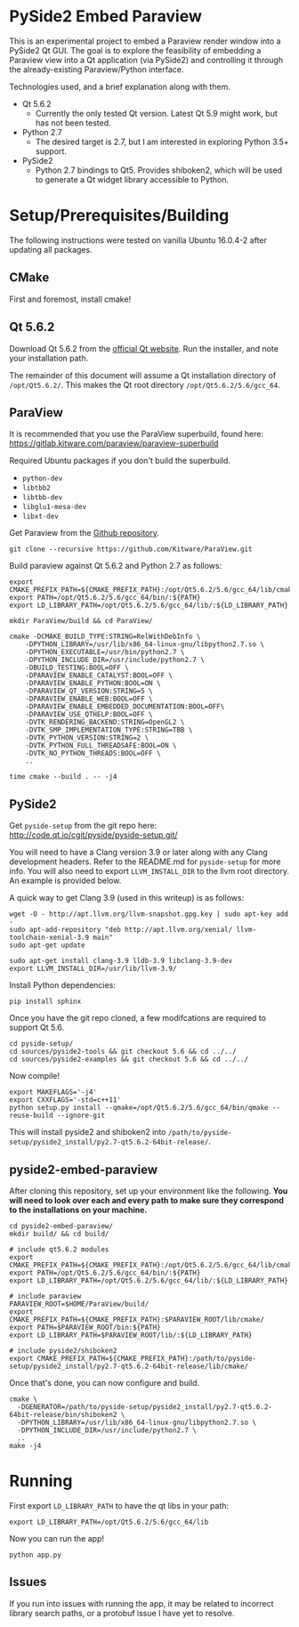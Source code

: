 # PySide2 Embed Paraview 

This is an experimental project to embed a Paraview render window into a PySide2
Qt GUI. The goal is to explore the feasibility of embedding a Paraview view into
a Qt application (via PySide2) and controlling it through the already-existing
Paraview/Python interface.

Technologies used, and a brief explanation along with them.

- Qt 5.6.2
  - Currently the only tested Qt version. Latest Qt 5.9 might work, but has not
    been tested.
- Python 2.7
  - The desired target is 2.7, but I am interested in exploring Python 3.5+
    support.
- PySide2
  - Python 2.7 bindings to Qt5. Provides shiboken2, which will be used to
    generate a Qt widget library accessible to Python.

# Setup/Prerequisites/Building

The following instructions were tested on vanilla Ubuntu 16.0.4-2 after updating
all packages.

## CMake

First and foremost, install cmake!

## Qt 5.6.2

Download Qt 5.6.2 from the
[official Qt website](https://download.qt.io/official_releases/qt/5.6/5.6.2/).
Run the installer, and note your installation path.

The remainder of this document will assume a Qt installation directory of
`/opt/Qt5.6.2/`. This makes the Qt root directory `/opt/Qt5.6.2/5.6/gcc_64`.

## ParaView

It is recommended that you use the ParaView superbuild, found here:
<https://gitlab.kitware.com/paraview/paraview-superbuild>

Required Ubuntu packages if you don't build the superbuild.
- `python-dev`
- `libtbb2`
- `libtbb-dev`
- `libglu1-mesa-dev`
- `libxt-dev`

Get Paraview from the [Github repository](https://github.com/kitware/paraview).
```
git clone --recursive https://github.com/Kitware/ParaView.git
```

Build paraview against Qt 5.6.2 and Python 2.7 as follows:
```
export CMAKE_PREFIX_PATH=${CMAKE_PREFIX_PATH}:/opt/Qt5.6.2/5.6/gcc_64/lib/cmake/
export PATH=/opt/Qt5.6.2/5.6/gcc_64/bin/:${PATH}
export LD_LIBRARY_PATH=/opt/Qt5.6.2/5.6/gcc_64/lib/:${LD_LIBRARY_PATH}

mkdir ParaView/build && cd ParaView/ 

cmake -DCMAKE_BUILD_TYPE:STRING=RelWithDebInfo \
    -DPYTHON_LIBRARY=/usr/lib/x86_64-linux-gnu/libpython2.7.so \
    -DPYTHON_EXECUTABLE=/usr/bin/python2.7 \
    -DPYTHON_INCLUDE_DIR=/usr/include/python2.7 \
    -DBUILD_TESTING:BOOL=OFF \
    -DPARAVIEW_ENABLE_CATALYST:BOOL=OFF \
    -DPARAVIEW_ENABLE_PYTHON:BOOL=ON \
    -DPARAVIEW_QT_VERSION:STRING=5 \
    -DPARAVIEW_ENABLE_WEB:BOOL=OFF \
    -DPARAVIEW_ENABLE_EMBEDDED_DOCUMENTATION:BOOL=OFF\
    -DPARAVIEW_USE_QTHELP:BOOL=OFF \
    -DVTK_RENDERING_BACKEND:STRING=OpenGL2 \
    -DVTK_SMP_IMPLEMENTATION_TYPE:STRING=TBB \
    -DVTK_PYTHON_VERSION:STRING=2 \
    -DVTK_PYTHON_FULL_THREADSAFE:BOOL=ON \
    -DVTK_NO_PYTHON_THREADS:BOOL=OFF \
    ..

time cmake --build . -- -j4
```

## PySide2

Get `pyside-setup` from the git repo here:
<http://code.qt.io/cgit/pyside/pyside-setup.git/>

You will need to have a Clang version 3.9 or later along with any Clang
development headers. Refer to the README.md for `pyside-setup` for more info.
You will also need to export `LLVM_INSTALL_DIR` to the llvm root directory.
An example is provided below.

A quick way to get Clang 3.9 (used in this writeup) is as follows:
```
wget -O - http://apt.llvm.org/llvm-snapshot.gpg.key | sudo apt-key add -
sudo apt-add-repository "deb http://apt.llvm.org/xenial/ llvm-toolchain-xenial-3.9 main"
sudo apt-get update

sudo apt-get install clang-3.9 lldb-3.9 libclang-3.9-dev
export LLVM_INSTALL_DIR=/usr/lib/llvm-3.9/
```

Install Python dependencies:
```
pip install sphinx
```

Once you have the git repo cloned, a few modifcations are required to support
Qt 5.6.
```
cd pyside-setup/
cd sources/pyside2-tools && git checkout 5.6 && cd ../../
cd sources/pyside2-examples && git checkout 5.6 && cd ../../
```

Now compile!
```
export MAKEFLAGS='-j4'
export CXXFLAGS='-std=c++11'
python setup.py install --qmake=/opt/Qt5.6.2/5.6/gcc_64/bin/qmake --reuse-build --ignore-git
```

This will install pyside2 and shiboken2 into
`/path/to/pyside-setup/pyside2_install/py2.7-qt5.6.2-64bit-release/`.

## pyside2-embed-paraview

After cloning this repository, set up your environment like the following.
**You will need to look over each and every path to make sure they correspond
to the installations on your machine.**
```
cd pyside2-embed-paraview/
mkdir build/ && cd build/

# include qt5.6.2 modules
export CMAKE_PREFIX_PATH=${CMAKE_PREFIX_PATH}:/opt/Qt5.6.2/5.6/gcc_64/lib/cmake/
export PATH=/opt/Qt5.6.2/5.6/gcc_64/bin/:${PATH}
export LD_LIBRARY_PATH=/opt/Qt5.6.2/5.6/gcc_64/lib/:${LD_LIBRARY_PATH}

# include paraview
PARAVIEW_ROOT=$HOME/ParaView/build/
export CMAKE_PREFIX_PATH=${CMAKE_PREFIX_PATH}:$PARAVIEW_ROOT/lib/cmake/
export PATH=$PARAVIEW_ROOT/bin:${PATH}
export LD_LIBRARY_PATH=$PARAVIEW_ROOT/lib/:${LD_LIBRARY_PATH}

# include pyside2/shiboken2
export CMAKE_PREFIX_PATH=${CMAKE_PREFIX_PATH}:/path/to/pyside-setup/pyside2_install/py2.7-qt5.6.2-64bit-release/lib/cmake/
```

Once that's done, you can now configure and build.
```
cmake \
  -DGENERATOR=/path/to/pyside-setup/pyside2_install/py2.7-qt5.6.2-64bit-release/bin/shiboken2 \
  -DPYTHON_LIBRARY=/usr/lib/x86_64-linux-gnu/libpython2.7.so \
  -DPYTHON_INCLUDE_DIR=/usr/include/python2.7 \
  ..
make -j4
```

# Running

First export `LD_LIBRARY_PATH` to have the qt libs in your path:
```
export LD_LIBRARY_PATH=/opt/Qt5.6.2/5.6/gcc_64/lib
```

Now you can run the app!
```
python app.py
```

## Issues

If you run into issues with running the app, it may be related to incorrect
library search paths, or a protobuf issue I have yet to resolve.
